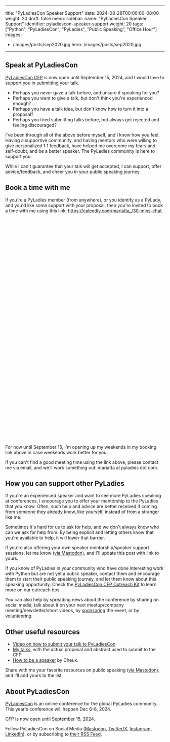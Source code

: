 
---
title: "PyLadiesCon Speaker Support"
date: 2024-08-28T00:00:00-08:00
weight: 20
draft: false
menu:
  sidebar:
    name: "PyLadiesCon Speaker Support"
    identifier: pyladiescon-speaker-support
    weight: 20
tags: ["Python", "PyLadiesCon", "PyLadies", "Public Speaking", "Office Hour"]
images:
- /images/posts/sep2020.jpg
hero: /images/posts/sep2020.jpg
---

## Speak at PyLadiesCon

[PyLadiesCon CFP](https://pretalx.com/pyladiescon-2024/cfp) is now open until September 15, 2024,
and I would love to support you in submitting your talk.

- Perhaps you never gave a talk before, and unsure if speaking for you?
- Perhaps you want to give a talk, but don't think you're experienced enough?
- Perhaps you have a talk idea, but don't know how to turn it into a proposal?
- Perhaps you tried submitting talks before, but always get rejected and feeling discouraged?

I've been through all of the above before myself, and I know how you feel. Having a supportive community, and having
mentors who were willing to give personalized 1:1 feedback, have helped me overcome my fears and self-doubt, and be a
better speaker. The PyLadies community is here to support you.

While I can't guarantee that your talk will get accepted, I can support, offer advice/feedback, and cheer you in your
public speaking journey.

## Book a time with me

If you're a PyLadies member (from anywhere), or you identify as a PyLady,
and you'd like some support with your proposal, then you're invited to book a time with me using this link: https://calendly.com/mariatta_/30-mins-chat.


<!-- Calendly inline widget begin -->
<div class="calendly-inline-widget" data-url="https://calendly.com/mariatta_/30-mins-chat" style="min-width:320px;height:700px;"></div>
<script type="text/javascript" src="https://assets.calendly.com/assets/external/widget.js" async></script>
<!-- Calendly inline widget end -->


For now until September 15, I'm opening up my weekends in my booking link above in case weekends work better for you.

If you can't find a good meeting time using the link above, please contact me via email, and we'll work something out:
mariatta at pyladies dot com.

## How you can support other PyLadies

If you're an experienced speaker and want to see more PyLadies speaking at conferences, I encourage you to offer your
mentorship to the PyLadies that you know. Often, such help and advice are better received if coming from someone they
already know, like yourself, instead of from a stranger like me.

Sometimes it's hard for us to ask for help, and we don't always know who can we ask for help from.
By being explicit and letting others know that you're available to help, it will lower that barrier.

If you're also offering your own speaker mentorship/speaker support sessions, let me know ([via Mastodon](https://fosstodon.org/@mariatta)), and I'll update
this post with link to yours.

If you know of PyLadies in your community who have done interesting work with Python but are not yet a public speaker,
contact them and encourage them to start their public speaking journey, and let them know about this speaking opportunity.
Check the [PyLadiesCon CFP Outreach Kit](https://conference.pyladies.com/news/cfp-outreach-kit/)
to learn more on our outreach tips.

You can also help by spreading news about the conference by sharing on social media, talk about it on your next
meetup/company meeting/newsletter/short videos, by [sponsoring](https://conference.pyladies.com/sponsors/) the event,
or by [volunteering](https://conference.pyladies.com/volunteer/).

## Other useful resources

- [Video on how to submit your talk to PyLadiesCon](https://www.youtube.com/watch?v=NXwl_7If8qM&t=2s)
- [My talks](/posts/talks/), with the actual proposal and abstract used to submit to the CFP.
- [How to be a speaker](https://cheuk.dev/2023/06/06/how-to-be-speaker/) by Cheuk.

Share with me your favorite resources on public speaking ([via Mastodon](https://fosstodon.org/@mariatta)), and I'll add yours to the list.


## About PyLadiesCon

[PyLadiesCon](https://conference.pyladies.com) is an online conference for the global PyLadies community. This year's conference will happen Dec 6-8, 2024.

CFP is now open until September 15, 2024.

Follow PyLadiesCon on Social Media ([Mastodon](https://fosstodon.org/@pyladiescon),
[Twitter/X](https://twitter.com/pyladiescon), [Instagram](https://instagram.com/pyladiescon),
[LinkedIn](https://www.linkedin.com/company/pyladiescon)), or by subscribing to [their RSS Feed](https://conference.pyladies.com/index.xml).

